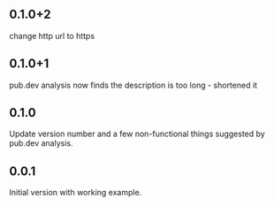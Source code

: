 ## 0.1.0+2

change http url to https

## 0.1.0+1

pub.dev analysis now finds the description is too long - shortened it

## 0.1.0

Update version number and a few non-functional things suggested by pub.dev analysis.

## 0.0.1

Initial version with working example.